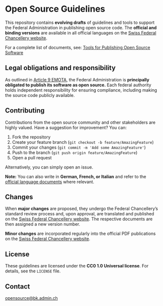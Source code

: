 # Open Source Guidelines

This repository contains **evolving drafts** of guidelines and tools to support the Federal Administration in publishing open source code. The **official and binding versions** are available in all official languages on the [Swiss Federal Chancellery website](https://www.bk.admin.ch/bk/de/home/digitale-transformation-ikt-lenkung/bundesarchitektur/open_source_software/hilfsmittel_oss.html).

For a complete list of documents, see:
[Tools for Publishing Open Source Software](docs/index_en.md)

## Legal obligations and responsibility

As outlined in [Article 9 EMOTA](https://www.fedlex.admin.ch/eli/cc/2023/682/de#art_9), the Federal Administration is **principally obligated to publish its software as open source.** Each federal authority holds independent responsibility for ensuring compliance, including making the source code publicly available.


## Contributing

Contributions from the open source community and other stakeholders are highly valued. Have a suggestion for improvement? You can:

1. Fork the repository
2. Create your feature branch (`git checkout -b feature/AmazingFeature`)
3. Commit your changes (`git commit -m 'Add some AmazingFeature'`)
4. Push to the branch (`git push origin feature/AmazingFeature`)
5. Open a pull request

Alternatively, you can simply open an issue. 

**Note:** You can also write in **German, French, or Italian** and refer to the [official language documents](https://www.bk.admin.ch/bk/de/home/digitale-transformation-ikt-lenkung/bundesarchitektur/open_source_software/hilfsmittel_oss.html) where relevant.

## Changes

When **major changes** are proposed, they undergo the Federal Chancellery’s standard review process and, upon approval, are translated and published on the [Swiss Federal Chancellery website](https://www.bk.admin.ch/bk/de/home/digitale-transformation-ikt-lenkung/bundesarchitektur/open_source_software/hilfsmittel_oss.html). The respective documents are then assigned a new version number. 

**Minor changes** are incorporated regularly into the official PDF publications on the [Swiss Federal Chancellery website](https://www.bk.admin.ch/bk/de/home/digitale-transformation-ikt-lenkung/bundesarchitektur/open_source_software/hilfsmittel_oss.html).

## License

These guidelines are licensed under the **CC0 1.0 Universal license**. For details, see the `LICENSE` file.

## Contact

[opensource@bk.admin.ch](mailto:opensource@bk.admin.ch)